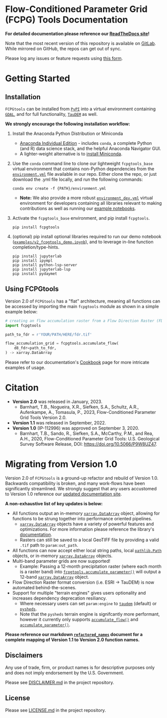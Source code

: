 Flow-Conditioned Parameter Grid (FCPG) Tools Documentation
===============================================================


**For detailed documentation please reference our [ReadTheDocs site](https://fcpgtools.readthedocs.io/en/latest/)!** 

Note that the most recent version of this repository is available on [GitLab](https://code.usgs.gov/StreamStats/data-preparation/cpg/FCPGtools). While mirrored on GitHub, the repos can get out of sync.

Please log any issues or feature requests using [this form](https://code.usgs.gov/StreamStats/data-preparation/cpg/FCPGtools/-/issues/new?issuable_template=bug).

# Getting Started
## Installation
`FCPGtools` can be installed from [`PyPI`](https://pypi.org/project/fcpgtools/) into a virtual environment containing [`GDAL`](https://anaconda.org/conda-forge/gdal), and for full functionality, [`TauDEM`](https://anaconda.org/conda-forge/taudem) as well.

**We strongly encourage the following installation workflow:**

1. Install the Anaconda Python Distribution or Miniconda
    * [Anaconda Individual Edition](https://www.anaconda.com/products/distribution) - includes `conda`, a complete Python (and R) data science stack, and the helpful Anaconda Navigator GUI.
    * A lighter-weight alternative is to [install Miniconda](https://docs.conda.io/en/latest/miniconda.html).
2. Use the `conda` command line to clone our lightweight `fcpgtools_base` virtual environment that contains non-Python dependencies from the [`environment.yml`](https://code.usgs.gov/StreamStats/data-preparation/cpg/FCPGtools/-/blob/master/environment.yml) file available in our repo. Either clone the repo, or just download the .yml file locally, and run the following commands:

    ```
    conda env create -f {PATH}/environment.yml
    ```
    * **Note:** We also provide a more robust [`environment_dev.yml`](https://code.usgs.gov/StreamStats/data-preparation/cpg/FCPGtools/-/blob/master/environment_dev.yml) virtual environment for developers containing all libraries relevant to making contributions as well as running our [example notebooks](https://code.usgs.gov/StreamStats/data-preparation/cpg/FCPGtools/-/blob/master/examples).
3. Activate the `fcpgtools_base` environment, and pip install `fcpgtools`.
    ```
    pip install fcpgtools
    ```
4. (optional) pip install optional libraries required to run our demo notebook ([`examples/v2_fcpgtools_demo.ipynb`](https://code.usgs.gov/StreamStats/data-preparation/cpg/FCPGtools/-/blob/master/examples/v2_fcpgtools_demo.ipynb)), and to leverage in-line function completion/type-hints.
    ```
    pip install jupyterlab
    pip install ipympl
    pip install python-lsp-server
    pip install jupyterlab-lsp
    pip install pydaymet
    ```



## Using FCPGtools
Version 2.0 of `FCPGtools` has a "flat" architecture, meaning all functions can be accessed by importing the main `fcpgtools` module as shown in a simple example below:

```python
# creating an flow accumulation raster from a Flow Direction Raster (FDR)
import fcpgtools

path_to_fdr = r'YOUR/PATH/HERE/fdr.tif'

flow_accumulation_grid = fcpgtools.accumulate_flow(
    d8_fdr=path_to_fdr,
) -> xarray.DataArray
```

Please refer to our documentation's [Cookbook](https://fcpgtools.readthedocs.io/en/latest/cookbook.html) page for more intricate examples of usage.

# Citation
* **Version 2.0** was released in January, 2023.
    * Barnhart, T.B., Nogueira, X.R., Siefken, S.A., Schultz, A.R., Aufenkampe, A., Tomasula, P., 2023, Flow-Conditioned Parameter Grid Tools Version 2.0.
* **Version 1.1** was released in September, 2022.
* **Version 1.0** (IP-112996) was approved on September 3, 2020.
    * Barnhart, T.B., Sando, R., Siefken, S.A., McCarthy, P.M., and Rea, A.H., 2020, Flow-Conditioned Parameter Grid Tools: U.S. Geological Survey Software Release, DOI: https://doi.org/10.5066/P9W8UZ47.

# Migrating from Version 1.0
Version 2.0 of `FCPGtools` is a ground-up refactor and rebuild of Version 1.0. Backwards compatibility is broken, and many work-flows have been significantly streamlined. We strongly suggest that any users accustomed to Version 1.0 reference our [updated documentation site](https://fcpgtools.readthedocs.io/en/latest/index.html).

**A non-exhaustive list of key updates is below:**
* All functions output an in-memory [`xarray.DataArray`](https://docs.xarray.dev/en/stable/generated/xarray.DataArray.html#xarray.DataArray) object, allowing for functions to be strung together into performance oriented pipelines.
    * [`xarray.DataArray`](https://docs.xarray.dev/en/stable/generated/xarray.DataArray.html#xarray.DataArray) objects have a variety of powerful features and optimizations. For more information please reference the library's [documentation](https://docs.xarray.dev/en/stable/getting-started-guide/why-xarray.html).
    * Rasters can still be saved to a local GeoTIFF file by providing a valid `.tif` path to `param:out_path`.
* All functions can now accept either local string paths, local [`pathlib.Path`](https://docs.python.org/3/library/pathlib.html) objects, or in-memory [`xarray.DataArray`](https://docs.xarray.dev/en/stable/generated/xarray.DataArray.html#xarray.DataArray) objects.
* Multi-band parameter grids are now supported!
    * Example: Passing a 12-month precipitation raster (where each month is a raster band) into [`fcpgtools.accumulate_parameter()`](https://fcpgtools.readthedocs.io/en/latest/functions.html#fcpgtools.tools.accumulate_parameter) will output a 12-band [`xarray.DataArray`](https://docs.xarray.dev/en/stable/generated/xarray.DataArray.html#xarray.DataArray) object.
* Flow Direction Raster format conversion (i.e. ESRI -> TauDEM) is now automated behind-the-scenes.
* Support for multiple "terrain engines" gives users optionality and increases dependency deprecation resiliancy. 
    * Where necessary users can set `param:engine` to [`taudem`](https://hydrology.usu.edu/taudem/taudem5/) (default) or [`pysheds`](https://github.com/mdbartos/pysheds).
    * Note that the `pysheds` terrain engine is signifcantly more performant, however it currently only supports [`accumulate_flow()`](https://fcpgtools.readthedocs.io/en/latest/functions.html#fcpgtools.tools.accumulate_flow) and [`accumulate_parameter()`](https://fcpgtools.readthedocs.io/en/latest/functions.html#fcpgtools.tools.accumulate_parameter).

**Please reference our markdown [`refactored_names`](examples/refactored_names.md) document for a complete mapping of Version 1.1 to Version 2.0 function names.**


## Disclaimers
Any use of trade, firm, or product names is for descriptive purposes only and does not imply endorsement by the U.S. Government.

Please see [DISCLAIMER.md](DISCLAIMER.md) in the project repository.

## License
Please see [LICENSE.md](LICENSE.md) in the project repository.
